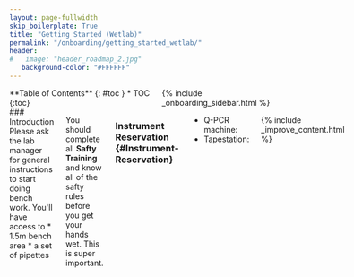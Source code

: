 ```yaml
---
layout: page-fullwidth
skip_boilerplate: True
title: "Getting Started (Wetlab)"
permalink: "/onboarding/getting_started_wetlab/"
header:
#   image: "header_roadmap_2.jpg"
   background-color: "#FFFFFF"
---
```

<div class="row">

<div class="medium-4 columns" markdown="1">
<div class="panel radius" markdown="1">
**Table of Contents**
{: #toc }
*  TOC
{:toc}

</div>
{% include _onboarding_sidebar.html %}
</div><!-- /.medium-4.columns __ -->

<div class="medium-8 columns" markdown="1">
### Introduction
Please ask the lab manager for general instructions to start doing bench work. You'll have access to 
 * 1.5m bench area 
 * a set of pipettes

You should complete all **Safty Training** and know all of the safty rules before you get your hands wet. This is super important. 

### Instrument Reservation {#Instrument-Reservation}
 * Q-PCR machine: 
 * Tapestation: 


{% include _improve_content.html %}
</div>

</div>

